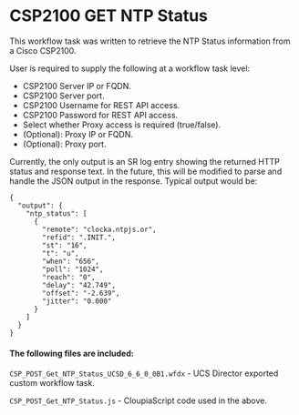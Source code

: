 # CSP2100 GET NTP Status

This workflow task was written to retrieve the NTP Status information from a Cisco CSP2100.

User is required to supply the following at a workflow task level:

* CSP2100 Server IP or FQDN.
* CSP2100 Server port.
* CSP2100 Username for REST API access.
* CSP2100 Password for REST API access.
* Select whether Proxy access is required (true/false).
* (Optional): Proxy IP or FQDN.
* (Optional): Proxy port.

Currently, the only output is an SR log entry showing the returned HTTP status and response text. In the future, this will be modified to parse and handle the JSON output in the response. Typical output would be:

```
{
  "output": {
    "ntp_status": [
      {
        "remote": "clocka.ntpjs.or",
        "refid": ".INIT.",
        "st": "16",
        "t": "u",
        "when": "656",
        "poll": "1024",
        "reach": "0",
        "delay": "42.749",
        "offset": "-2.639",
        "jitter": "0.000"
      }
    ]
  }
}
```

#### The following files are included:

```CSP_POST_Get_NTP_Status_UCSD_6_6_0_0B1.wfdx``` - UCS Director exported custom workflow task.

```CSP_POST_Get_NTP_Status.js``` - CloupiaScript code used in the above.
